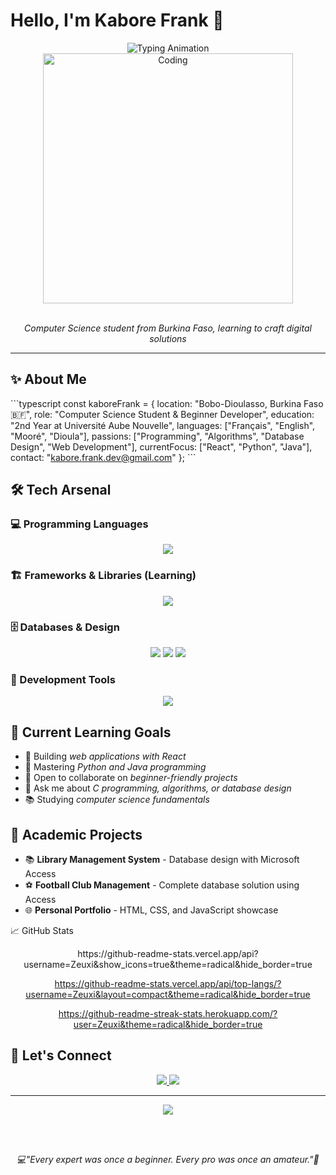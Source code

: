 # Hello, I'm Kabore Frank 👋

<div align="center">
  <img src="https://readme-typing-svg.herokuapp.com?font=Inter&weight=500&size=22&duration=3000&pause=1000&color=667EEA&center=true&vCenter=true&width=500&lines=Beginner+Developer;Computer+Science+Student;Algorithm+Enthusiast" alt="Typing Animation" />
</div>

<div align="center">
  <img src="https://media.giphy.com/media/qgQUggAC3Pfv687qPC/giphy.gif" width="400" alt="Coding" />
</div>

<br>

<p align="center">
  <em>Computer Science student from Burkina Faso, learning to craft digital solutions</em>
</p>

---

## ✨ About Me

\`\`\`typescript
const kaboreFrank = {
  location: "Bobo-Dioulasso, Burkina Faso 🇧🇫",
  role: "Computer Science Student & Beginner Developer",
  education: "2nd Year at Université Aube Nouvelle",
  languages: ["Français", "English", "Mooré", "Dioula"],
  passions: ["Programming", "Algorithms", "Database Design", "Web Development"],
  currentFocus: ["React", "Python", "Java"],
  contact: "kabore.frank.dev@gmail.com"
};
\`\`\`

## 🛠 Tech Arsenal

### 💻 Programming Languages
<p align="center">
  <img src="https://skillicons.dev/icons?i=c,python,javascript,html,css&theme=dark" />
</p>

### 🏗 Frameworks & Libraries (Learning)
<p align="center">
  <img src="https://skillicons.dev/icons?i=react&theme=dark" />
</p>

### 🗄 Databases & Design
<p align="center">
  <img src="https://skillicons.dev/icons?i=mysql&theme=dark" />
  <img src="https://img.shields.io/badge/Microsoft%20Access-A4373A?style=for-the-badge&logo=microsoft-access&logoColor=white" />
  <img src="https://img.shields.io/badge/Merise-4285F4?style=for-the-badge&logo=database&logoColor=white" />
</p>

### 🔧 Development Tools
<p align="center">
  <img src="https://skillicons.dev/icons?i=git,vscode" />
</p>

## 🎯 Current Learning Goals

- 🔭 Building *web applications with React*
- 🌱 Mastering *Python and Java programming*
- 👯 Open to collaborate on *beginner-friendly projects*
- 💬 Ask me about *C programming, algorithms, or database design*
- 📚 Studying *computer science fundamentals*

## 💼 Academic Projects

- 📚 **Library Management System** - Database design with Microsoft Access
- ⚽ **Football Club Management** - Complete database solution using Access
- 🌐 **Personal Portfolio** - HTML, CSS, and JavaScript showcase

📈 GitHub Stats
<div align="center">
https://github-readme-stats.vercel.app/api?username=Zeuxi&show_icons=true&theme=radical&hide_border=true

https://github-readme-stats.vercel.app/api/top-langs/?username=Zeuxi&layout=compact&theme=radical&hide_border=true

https://github-readme-streak-stats.herokuapp.com/?user=Zeuxi&theme=radical&hide_border=true

</div>

## 🤝 Let's Connect

<p align="center">
  <a href="mailto:kaborefrank.891@gmail.com">
    <img src="https://img.shields.io/badge/Email-667EEA?style=for-the-badge&logo=gmail&logoColor=white" />
  </a>
 
  <a href="https://github.com/Zeuxi">
    <img src="https://img.shields.io/badge/GitHub-667EEA?style=for-the-badge&logo=github&logoColor=white" />
  </a>
</p>

---

<div align="center">
  <img src="https://komarev.com/ghpvc/?username=KaboreFrank&style=flat-square&color=667EEA" />
  
  <br><br>
  
  <em>💻"Every expert was once a beginner. Every pro was once an amateur."🚀</em>
</div>
